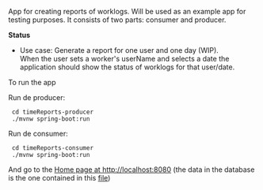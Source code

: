 App for creating reports of worklogs. Will be used as an example app for testing purposes. It consists of two parts: consumer and producer.

**Status**

* Use case: Generate a report for one user and one day (WIP).  
When the user sets a worker's userName and selects a date the application should show the status of worklogs for that user/date.

To run the app

Run de producer:

```
 cd timeReports-producer
 ./mvnw spring-boot:run
```

Run de consumer:

```
 cd timeReports-consumer
 ./mvnw spring-boot:run
```

And go to the [Home page at http://localhost:8080](http://localhost:8080) (the data in the database is the one contained in this [file](https://github.com/jaguado-arima/time-report-contractTesting/blob/master/timeReports-producer/src/main/resources/db/h2/data.sql))
